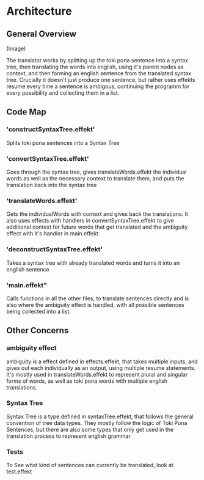 # Architecture

## General Overview

(Image)

The translator works by splitting up the toki pona sentence into a syntax tree, then translating the words into english, using it's parent nodes as context, and then forming an english sentence from the translated syntax tree.
Crucially it doesn't just produce one sentence, but rather uses effekts resume every time a sentence is ambigous, continuing the programm for every possibility and collecting them in a list.


## Code Map

### 'constructSyntaxTree.effekt'
Splits toki pona sentences into a Syntax Tree

### 'convertSyntaxTree.effekt'
Goes through the syntax tree, gives translateWords.effekt the individual words as well as the necessary context to translate them, and puts the translation back into the syntax tree

### 'translateWords.effekt'
Gets the individualWords with context and gives back the translations.
It also uses effects with handlers in convertSyntaxTree.effekt to give additional context for future words that get translated and the ambiguity effect with it's handler in main.effekt 

### 'deconstructSyntaxTree.effekt'
Takes a syntax tree with already translated words and turns it into an english sentence

### 'main.effekt"
Calls functions in all the other files, to translate sentences directly and is also where the ambiguity effect is handled, with all possible sentences being collected into a list.

## Other Concerns

### ambiguity effect
ambiguity is a effect defined in effects.effekt, that takes multiple inputs, and gives out each individually as an output, using multiple resume statements. It's mostly used in translateWords.effekt to represent plural and singular forms of words, as well as toki pona words with multiple english translations.

### Syntax Tree
Syntax Tree is a type defined in syntaxTree.effekt, that follows the general convention of tree data types. They mostly follow the logic of Toki Pona Sentences, but there are also some types that only get used in the translation process to represent english grammar


### Tests
To See what kind of sentences can currently be translated, look at test.effekt